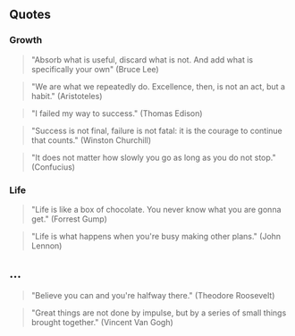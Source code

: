 ## Quotes

### Growth
> "Absorb what is useful, discard what is not. And add what is specifically your own" (Bruce Lee)

> "We are what we repeatedly do. Excellence, then, is not an act, but a habit." (Aristoteles) 

> "I failed my way to success." (Thomas Edison)

> "Success is not final, failure is not fatal: it is the courage to continue that counts." (Winston Churchill)

> "It does not matter how slowly you go as long as you do not stop." (Confucius)

### Life
> "Life is like a box of chocolate. You never know what you are gonna get." (Forrest Gump)

> "Life is what happens when you're busy making other plans." (John Lennon)

## ... 
> "Believe you can and you're halfway there." (Theodore Roosevelt)

> "Great things are not done by impulse, but by a series of small things brought together." (Vincent Van Gogh)